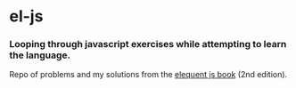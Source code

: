 # el-js
### Looping through javascript exercises while attempting to learn the language.


Repo of problems and my solutions from the [elequent js book](http://eloquentjavascript.net/) (2nd edition).
 